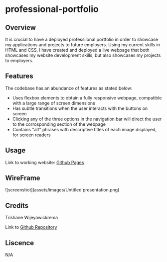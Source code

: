 # professional-portfolio


## Overview
It is crucial to have a deployed professiional portfolio in order to showcase my applications and projects to future employers. Using my current skills in HTML and CSS, I have created and deployed a live webpage that both showcases my website development skills, but also showcases my projects to employers.

## Features
The codebase has an abundance of features as stated below:
- Uses flexbox elements to obtain a fully responsive webpage, compatible with a large range of screen dimensions
- Has subtle transitions when the user interacts with the buttons on screen
- Clicking any of the three options in the navigation bar will direct the user to the corrosponding section of the webpage
- Contains "alt" phrases with descriptive titles of each image displayed, for screen readers 

## Usage

Link to working website: [Github Pages](https://trishaneww.github.io/professional-portfolio/)

## WireFrame

![screenshot](assets/images/Untitled presentation.png)

## Credits

Trishane Wijeyawickrema

Link to [Github Repository](https://github.com/Trishaneww/professional-portfolio)

## Liscence

N/A
